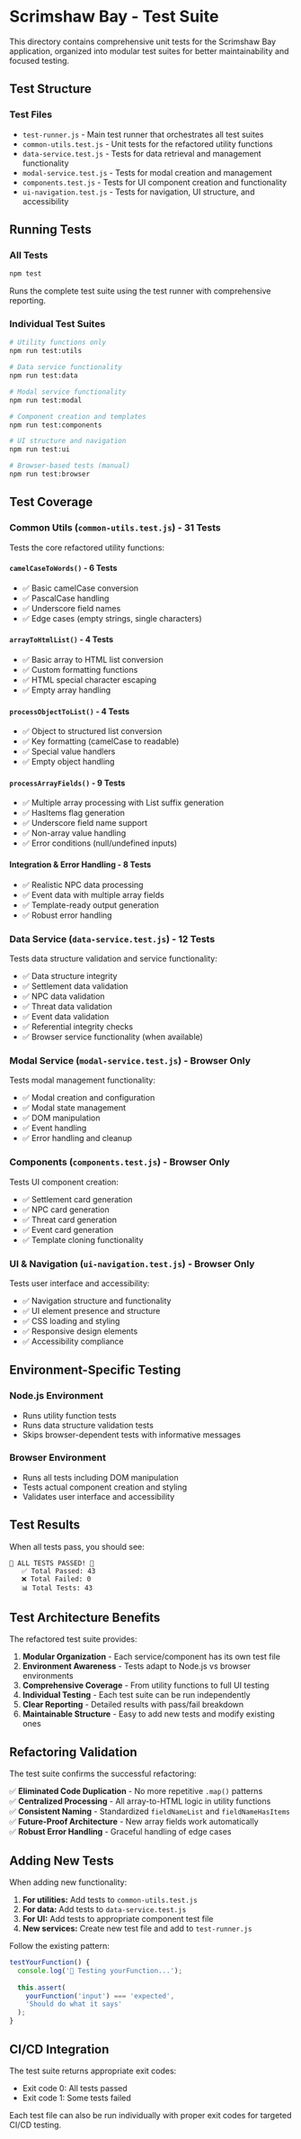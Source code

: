 # Scrimshaw Bay - Test Suite

This directory contains comprehensive unit tests for the Scrimshaw Bay application, organized into modular test suites for better maintainability and focused testing.

## Test Structure

### Test Files
- `test-runner.js` - Main test runner that orchestrates all test suites
- `common-utils.test.js` - Unit tests for the refactored utility functions
- `data-service.test.js` - Tests for data retrieval and management functionality
- `modal-service.test.js` - Tests for modal creation and management
- `components.test.js` - Tests for UI component creation and functionality
- `ui-navigation.test.js` - Tests for navigation, UI structure, and accessibility

## Running Tests

### All Tests
```bash
npm test
```
Runs the complete test suite using the test runner with comprehensive reporting.

### Individual Test Suites
```bash
# Utility functions only
npm run test:utils

# Data service functionality  
npm run test:data

# Modal service functionality
npm run test:modal

# Component creation and templates
npm run test:components

# UI structure and navigation
npm run test:ui

# Browser-based tests (manual)
npm run test:browser
```

## Test Coverage

### Common Utils (`common-utils.test.js`) - 31 Tests
Tests the core refactored utility functions:

#### `camelCaseToWords()` - 6 Tests
- ✅ Basic camelCase conversion
- ✅ PascalCase handling  
- ✅ Underscore field names
- ✅ Edge cases (empty strings, single characters)

#### `arrayToHtmlList()` - 4 Tests
- ✅ Basic array to HTML list conversion
- ✅ Custom formatting functions
- ✅ HTML special character escaping
- ✅ Empty array handling

#### `processObjectToList()` - 4 Tests
- ✅ Object to structured list conversion
- ✅ Key formatting (camelCase to readable)
- ✅ Special value handlers
- ✅ Empty object handling

#### `processArrayFields()` - 9 Tests
- ✅ Multiple array processing with List suffix generation
- ✅ HasItems flag generation
- ✅ Underscore field name support
- ✅ Non-array value handling
- ✅ Error conditions (null/undefined inputs)

#### Integration & Error Handling - 8 Tests
- ✅ Realistic NPC data processing
- ✅ Event data with multiple array fields
- ✅ Template-ready output generation
- ✅ Robust error handling

### Data Service (`data-service.test.js`) - 12 Tests
Tests data structure validation and service functionality:
- ✅ Data structure integrity
- ✅ Settlement data validation
- ✅ NPC data validation  
- ✅ Threat data validation
- ✅ Event data validation
- ✅ Referential integrity checks
- ✅ Browser service functionality (when available)

### Modal Service (`modal-service.test.js`) - Browser Only
Tests modal management functionality:
- ✅ Modal creation and configuration
- ✅ Modal state management
- ✅ DOM manipulation
- ✅ Event handling
- ✅ Error handling and cleanup

### Components (`components.test.js`) - Browser Only  
Tests UI component creation:
- ✅ Settlement card generation
- ✅ NPC card generation
- ✅ Threat card generation
- ✅ Event card generation
- ✅ Template cloning functionality

### UI & Navigation (`ui-navigation.test.js`) - Browser Only
Tests user interface and accessibility:
- ✅ Navigation structure and functionality
- ✅ UI element presence and structure
- ✅ CSS loading and styling
- ✅ Responsive design elements
- ✅ Accessibility compliance

## Environment-Specific Testing

### Node.js Environment
- Runs utility function tests
- Runs data structure validation tests
- Skips browser-dependent tests with informative messages

### Browser Environment  
- Runs all tests including DOM manipulation
- Tests actual component creation and styling
- Validates user interface and accessibility

## Test Results

When all tests pass, you should see:
```
🎉 ALL TESTS PASSED! 🎉
   ✅ Total Passed: 43
   ❌ Total Failed: 0
   📊 Total Tests: 43
```

## Test Architecture Benefits

The refactored test suite provides:

1. **Modular Organization** - Each service/component has its own test file
2. **Environment Awareness** - Tests adapt to Node.js vs browser environments  
3. **Comprehensive Coverage** - From utility functions to full UI testing
4. **Individual Testing** - Each test suite can be run independently
5. **Clear Reporting** - Detailed results with pass/fail breakdown
6. **Maintainable Structure** - Easy to add new tests and modify existing ones

## Refactoring Validation

The test suite confirms the successful refactoring:

✅ **Eliminated Code Duplication** - No more repetitive `.map()` patterns  
✅ **Centralized Processing** - All array-to-HTML logic in utility functions  
✅ **Consistent Naming** - Standardized `fieldNameList` and `fieldNameHasItems`  
✅ **Future-Proof Architecture** - New array fields work automatically  
✅ **Robust Error Handling** - Graceful handling of edge cases  

## Adding New Tests

When adding new functionality:

1. **For utilities:** Add tests to `common-utils.test.js`
2. **For data:** Add tests to `data-service.test.js`  
3. **For UI:** Add tests to appropriate component test file
4. **New services:** Create new test file and add to `test-runner.js`

Follow the existing pattern:
```javascript
testYourFunction() {
  console.log('🧪 Testing yourFunction...');
  
  this.assert(
    yourFunction('input') === 'expected',
    'Should do what it says'
  );
}
```

## CI/CD Integration

The test suite returns appropriate exit codes:
- Exit code 0: All tests passed
- Exit code 1: Some tests failed

Each test file can also be run individually with proper exit codes for targeted CI/CD testing.
